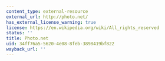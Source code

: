 ```yaml
---
content_type: external-resource
external_url: http://photo.net/
has_external_license_warning: true
license: https://en.wikipedia.org/wiki/All_rights_reserved
status: ''
title: Photo.net
uid: 34ff76a5-5620-4e08-8feb-3898419bf822
wayback_url: ''
---
```

